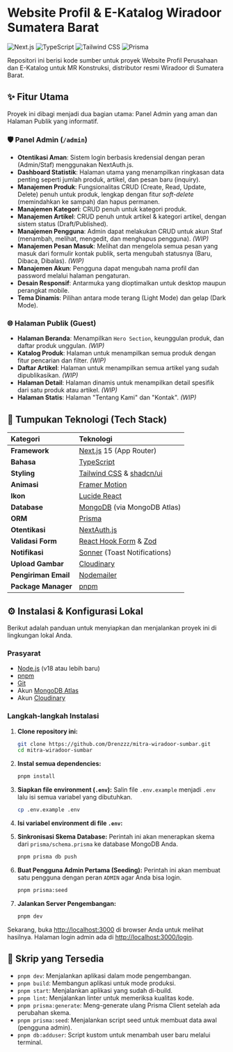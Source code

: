# Website Profil & E-Katalog Wiradoor Sumatera Barat

![Next.js](https://img.shields.io/badge/Next.js-000000?style=for-the-badge&logo=nextdotjs&logoColor=white) ![TypeScript](https://img.shields.io/badge/TypeScript-3178C6?style=for-the-badge&logo=typescript&logoColor=white) ![Tailwind CSS](https://img.shields.io/badge/Tailwind_CSS-38B2AC?style=for-the-badge&logo=tailwind-css&logoColor=white) ![Prisma](https://img.shields.io/badge/Prisma-2D3748?style=for-the-badge&logo=prisma&logoColor=white)

Repositori ini berisi kode sumber untuk proyek Website Profil Perusahaan dan E-Katalog untuk MR Konstruksi, distributor resmi Wiradoor di Sumatera Barat.

## ✨ Fitur Utama

Proyek ini dibagi menjadi dua bagian utama: Panel Admin yang aman dan Halaman Publik yang informatif.

### 🛡️ Panel Admin (`/admin`)
- **Otentikasi Aman**: Sistem login berbasis kredensial dengan peran (Admin/Staf) menggunakan NextAuth.js.
- **Dashboard Statistik**: Halaman utama yang menampilkan ringkasan data penting seperti jumlah produk, artikel, dan pesan baru (inquiry).
- **Manajemen Produk**: Fungsionalitas CRUD (Create, Read, Update, Delete) penuh untuk produk, lengkap dengan fitur *soft-delete* (memindahkan ke sampah) dan hapus permanen.
- **Manajemen Kategori**: CRUD penuh untuk kategori produk.
- **Manajemen Artikel**: CRUD penuh untuk artikel & kategori artikel, dengan sistem status (Draft/Published).
- **Manajemen Pengguna**: Admin dapat melakukan CRUD untuk akun Staf (menambah, melihat, mengedit, dan menghapus pengguna).  *(WIP)*
- **Manajemen Pesan Masuk**: Melihat dan mengelola semua pesan yang masuk dari formulir kontak publik, serta mengubah statusnya (Baru, Dibaca, Dibalas).  *(WIP)*
- **Manajemen Akun**: Pengguna dapat mengubah nama profil dan password melalui halaman pengaturan.
- **Desain Responsif**: Antarmuka yang dioptimalkan untuk desktop maupun perangkat mobile.
- **Tema Dinamis**: Pilihan antara mode terang (Light Mode) dan gelap (Dark Mode).

### 🌐 Halaman Publik (Guest)
- **Halaman Beranda**: Menampilkan `Hero Section`, keunggulan produk, dan daftar produk unggulan. *(WIP)*
- **Katalog Produk**: Halaman untuk menampilkan semua produk dengan fitur pencarian dan filter. *(WIP)*
- **Daftar Artikel**: Halaman untuk menampilkan semua artikel yang sudah dipublikasikan. *(WIP)*
- **Halaman Detail**: Halaman dinamis untuk menampilkan detail spesifik dari satu produk atau artikel. *(WIP)*
- **Halaman Statis**: Halaman "Tentang Kami" dan "Kontak". *(WIP)*

## 🚀 Tumpukan Teknologi (Tech Stack)

| Kategori | Teknologi |
| :--- | :--- |
| **Framework** | [Next.js](https://nextjs.org/) 15 (App Router) |
| **Bahasa** | [TypeScript](https://www.typescriptlang.org/) |
| **Styling** | [Tailwind CSS](https://tailwindcss.com/) & [shadcn/ui](https://ui.shadcn.com/) |
| **Animasi** | [Framer Motion](https://www.framer.com/motion/) |
| **Ikon** | [Lucide React](https://lucide.dev/) |
| **Database** | [MongoDB](https://www.mongodb.com/) (via MongoDB Atlas) |
| **ORM** | [Prisma](https://www.prisma.io/) |
| **Otentikasi** | [NextAuth.js](https://next-auth.js.org/) |
| **Validasi Form** | [React Hook Form](https://react-hook-form.com/) & [Zod](https://zod.dev/) |
| **Notifikasi** | [Sonner](https://sonner.emilpriv.dev/) (Toast Notifications) |
| **Upload Gambar** | [Cloudinary](https://cloudinary.com/) |
| **Pengiriman Email** | [Nodemailer](https://nodemailer.com/) |
| **Package Manager**| [pnpm](https://pnpm.io/) |


## ⚙️ Instalasi & Konfigurasi Lokal

Berikut adalah panduan untuk menyiapkan dan menjalankan proyek ini di lingkungan lokal Anda.

### Prasyarat
- [Node.js](https://nodejs.org/) (v18 atau lebih baru)
- [pnpm](https://pnpm.io/installation)
- [Git](https://git-scm.com/)
- Akun [MongoDB Atlas](https://www.mongodb.com/cloud/atlas/register)
- Akun [Cloudinary](https://cloudinary.com/users/register/free)

### Langkah-langkah Instalasi
1.  **Clone repository ini:**
    ```bash
    git clone https://github.com/Drenzzz/mitra-wiradoor-sumbar.git
    cd mitra-wiradoor-sumbar
    ```

2.  **Instal semua dependencies:**
    ```bash
    pnpm install
    ```

3.  **Siapkan file environment (`.env`):**
    Salin file `.env.example` menjadi `.env` lalu isi semua variabel yang dibutuhkan.
    ```bash
    cp .env.example .env
    ```

4.  **Isi variabel environment di file `.env`:**

5.  **Sinkronisasi Skema Database:**
    Perintah ini akan menerapkan skema dari `prisma/schema.prisma` ke database MongoDB Anda.
    ```bash
    pnpm prisma db push
    ```

6.  **Buat Pengguna Admin Pertama (Seeding):**
    Perintah ini akan membuat satu pengguna dengan peran `ADMIN` agar Anda bisa login.
    ```bash
    pnpm prisma:seed
    ```

7.  **Jalankan Server Pengembangan:**
    ```bash
    pnpm dev
    ```

Sekarang, buka [http://localhost:3000](http://localhost:3000) di browser Anda untuk melihat hasilnya. Halaman login admin ada di [http://localhost:3000/login](http://localhost:3000/login).

## 📜 Skrip yang Tersedia

* `pnpm dev`: Menjalankan aplikasi dalam mode pengembangan.
* `pnpm build`: Membangun aplikasi untuk mode produksi.
* `pnpm start`: Menjalankan aplikasi yang sudah di-build.
* `pnpm lint`: Menjalankan linter untuk memeriksa kualitas kode.
* `pnpm prisma:generate`: Meng-generate ulang Prisma Client setelah ada perubahan skema.
* `pnpm prisma:seed`: Menjalankan script seed untuk membuat data awal (pengguna admin).
* `pnpm db:adduser`: Script kustom untuk menambah user baru melalui terminal.
